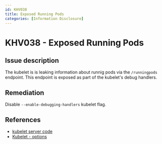 ```yaml
---
id: KHV038
title: Exposed Running Pods
categories: [Information Disclosure]
---
```


# KHV038 - Exposed Running Pods

## Issue description

The kubelet is is leaking information about runnig pods via the `/runningpods` endpoint. This endpoint is exposed as part of the kubelet's debug handlers.


## Remediation

Disable `--enable-debugging-handlers` kubelet flag.

## References

- [kubelet server code](https://github.com/kubernetes/kubernetes/blob/4a6935b31fcc4d1498c977d90387e02b6b93288f/pkg/kubelet/server/server.go)
- [Kubelet - options](https://kubernetes.io/docs/reference/command-line-tools-reference/kubelet/#options)
